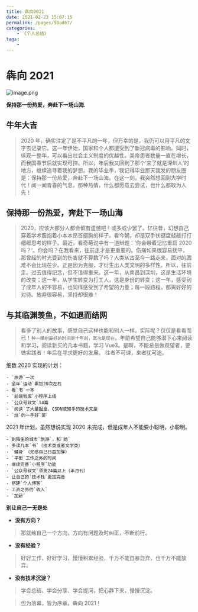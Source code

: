 ```yaml
---
title: 犇向2021
date: 2021-02-23 15:07:15
permalink: /pages/98ad67/
categories:
    - 《个人总结》
tags:
    -
---
```


# 犇向 2021

![image.png](https://images.dbabox.ltd/images/2021/03/15/image.png)

**保持那一份热爱，奔赴下一场山海.**

<!-- more -->

## 牛年大吉

> 2020 年，确实注定了是不平凡的一年，但万幸的是，我仍可以用平凡的文字去记录它。这一年伊始，国家和个人都遭受到了新冠病毒的影响。同时，纵观一整年，可以看出社会主义制度的优越性。美帝患者数量一直在增长，而我国春节后就实现可控。所以，年后我又回到了那个‘来了就是深圳人’的地方，继续追寻着我的梦想。我的毕业季，我记得毕业那天我发的朋友圈是：保持那一份热爱，奔赴下一场山海。在这一刻，我突然想回到大学时代！闻一闻青春的气息，那种热情，什么都愿意去尝试，也什么都敢为人先！

## 保持那一份热爱，奔赴下一场山海

> 2020，应该大部分人都会留有遗憾吧！或多或少罢了。忆往昔，幻想自己穿着学术服抱着小本本昂首挺胸的样子。看今朝，却是双手伏键盘敲敲打打细细思考的样子。最近，看奇葩说中有一道辩题：’你会带着记忆重启 2020 吗？‘。你会吗？在我看来，往前走才是更重要的。伤痛如果很容易抚平，那曾经的时光受到的伤害就不算数了吗？人类从古至今一路走来，面对的困难不会比现在少。正是因为克服，才衍生出人类文明的多样性。所以，往前走。过去值得纪念，但不值得重来。这一年，从南昌到深圳，这是生活环境的改变；这一年，从学生转变为打工人，这是身份的转变；这一年，感受到了成年人的不容易，也同样感受到了希望的力量；每一段路程，都需好好的对待。放弃很容易，坚持却很难！

## 与其临渊羡鱼，不如退而结网

> 看多了别人的故事，感觉自己这样也能和别人一样。实际呢？仅仅是看看而已！`种一棵树最好的时间是十年前，其次是现在`。年前希望自己能够潜下心来阅读和学习，阅读新买的几本书籍，学习 Vue3。是啊，不能总是做观望者，要做实践者！年后在寻求更好的发展。
> 往者不可谏，来者犹可追。

细数 2020 实现的计划：

    - `旅游`一次
    - 全年`运动`累加20次左右
    - 看`书`一本
    - `前端智库`小程序上线
    - `公众号软文`14篇
    - `阅读`了大量掘金、CSDN或知乎的技术文章
    - `烧`的一手好`菜`

2021 年计划，虽然想说实现 2020 未完成，但是成年人不能耍小聪明，小聪明。

    - 到陌生的城市`旅游`，和`她`
    - 多读几本`书`（技术类或者文学类）
    - `健身`（尤感自己日益加胖）
    - `平衡`工作之外的时间
    - 继续完善`小程序`功能
    - `公众号软文`须发24篇以上（半月刊）
    - 让自己的`技术栈`更加完善
    - 搭建`个人博客`
    - 工资之外的`收入`
    - `加薪`

**别让自己一无是处**
- **没有方向？**
> 那就给自己一个方向，方向有问题及时纠正，不断前行。

- **没有经验？**
> 好好工作、好好学习，慢慢积累经验，千万不能自暴自弃，也千万不能放弃。

- **没有技术沉淀？**
> 学会总结、学会分享、学会提问，把心静下来，慢慢沉淀。

> 但为落幕，皆为序章。犇向 2021！
